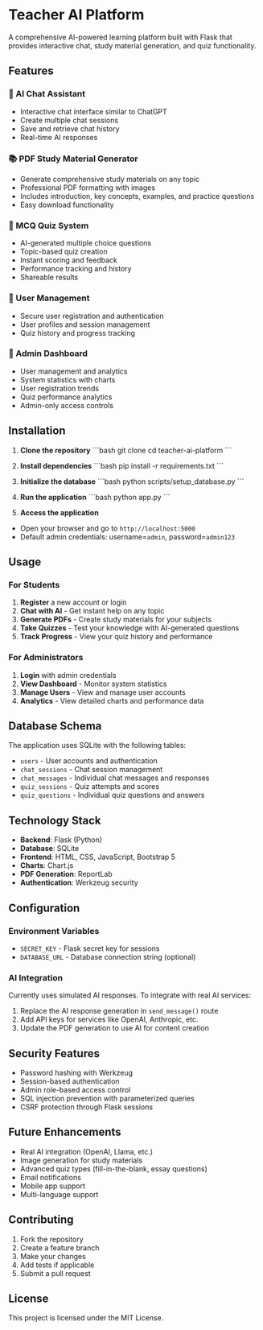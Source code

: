 # Teacher AI Platform

A comprehensive AI-powered learning platform built with Flask that provides interactive chat, study material generation, and quiz functionality.

## Features

### 🤖 AI Chat Assistant
- Interactive chat interface similar to ChatGPT
- Create multiple chat sessions
- Save and retrieve chat history
- Real-time AI responses

### 📚 PDF Study Material Generator
- Generate comprehensive study materials on any topic
- Professional PDF formatting with images
- Includes introduction, key concepts, examples, and practice questions
- Easy download functionality

### 🧠 MCQ Quiz System
- AI-generated multiple choice questions
- Topic-based quiz creation
- Instant scoring and feedback
- Performance tracking and history
- Shareable results

### 👥 User Management
- Secure user registration and authentication
- User profiles and session management
- Quiz history and progress tracking

### 🔧 Admin Dashboard
- User management and analytics
- System statistics with charts
- User registration trends
- Quiz performance analytics
- Admin-only access controls

## Installation

1. **Clone the repository**
\`\`\`bash
git clone <repository-url>
cd teacher-ai-platform
\`\`\`

2. **Install dependencies**
\`\`\`bash
pip install -r requirements.txt
\`\`\`

3. **Initialize the database**
\`\`\`bash
python scripts/setup_database.py
\`\`\`

4. **Run the application**
\`\`\`bash
python app.py
\`\`\`

5. **Access the application**
- Open your browser and go to `http://localhost:5000`
- Default admin credentials: username=`admin`, password=`admin123`

## Usage

### For Students
1. **Register** a new account or login
2. **Chat with AI** - Get instant help on any topic
3. **Generate PDFs** - Create study materials for your subjects
4. **Take Quizzes** - Test your knowledge with AI-generated questions
5. **Track Progress** - View your quiz history and performance

### For Administrators
1. **Login** with admin credentials
2. **View Dashboard** - Monitor system statistics
3. **Manage Users** - View and manage user accounts
4. **Analytics** - View detailed charts and performance data

## Database Schema

The application uses SQLite with the following tables:
- `users` - User accounts and authentication
- `chat_sessions` - Chat session management
- `chat_messages` - Individual chat messages and responses
- `quiz_sessions` - Quiz attempts and scores
- `quiz_questions` - Individual quiz questions and answers

## Technology Stack

- **Backend**: Flask (Python)
- **Database**: SQLite
- **Frontend**: HTML, CSS, JavaScript, Bootstrap 5
- **Charts**: Chart.js
- **PDF Generation**: ReportLab
- **Authentication**: Werkzeug security

## Configuration

### Environment Variables
- `SECRET_KEY` - Flask secret key for sessions
- `DATABASE_URL` - Database connection string (optional)

### AI Integration
Currently uses simulated AI responses. To integrate with real AI services:
1. Replace the AI response generation in `send_message()` route
2. Add API keys for services like OpenAI, Anthropic, etc.
3. Update the PDF generation to use AI for content creation

## Security Features

- Password hashing with Werkzeug
- Session-based authentication
- Admin role-based access control
- SQL injection prevention with parameterized queries
- CSRF protection through Flask sessions

## Future Enhancements

- Real AI integration (OpenAI, Llama, etc.)
- Image generation for study materials
- Advanced quiz types (fill-in-the-blank, essay questions)
- Email notifications
- Mobile app support
- Multi-language support

## Contributing

1. Fork the repository
2. Create a feature branch
3. Make your changes
4. Add tests if applicable
5. Submit a pull request

## License

This project is licensed under the MIT License.
